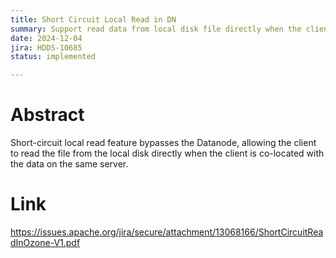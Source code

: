 ```yaml
---
title: Short Circuit Local Read in DN 
summary: Support read data from local disk file directly when the client and data are co-located on the same server
date: 2024-12-04
jira: HDDS-10685
status: implemented

---
```

<!--
  Licensed under the Apache License, Version 2.0 (the "License");
  you may not use this file except in compliance with the License.
  You may obtain a copy of the License at

   http://www.apache.org/licenses/LICENSE-2.0

  Unless required by applicable law or agreed to in writing, software
  distributed under the License is distributed on an "AS IS" BASIS,
  WITHOUT WARRANTIES OR CONDITIONS OF ANY KIND, either express or implied.
  See the License for the specific language governing permissions and
  limitations under the License. See accompanying LICENSE file.
-->

# Abstract

Short-circuit local read feature bypasses the Datanode, allowing the client to read the file from the local disk directly when the client is co-located with the data on the same server.
  
# Link

https://issues.apache.org/jira/secure/attachment/13068166/ShortCircuitReadInOzone-V1.pdf